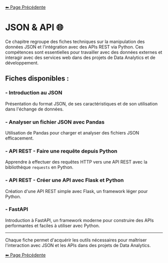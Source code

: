 [⬅ Page Précédente](../../README.md)

# JSON & API 🌐

Ce chapitre regroupe des fiches techniques sur la manipulation des données JSON et l'intégration avec des APIs REST via Python. Ces compétences sont essentielles pour travailler avec des données externes et interagir avec des services web dans des projets de Data Analytics et de développement.

## Fiches disponibles :

### - **Introduction au JSON**
Présentation du format JSON, de ses caractéristiques et de son utilisation dans l'échange de données.

### - **Analyser un fichier JSON avec Pandas**
Utilisation de Pandas pour charger et analyser des fichiers JSON efficacement.

### - **API REST - Faire une requête depuis Python**
Apprendre à effectuer des requêtes HTTP vers une API REST avec la bibliothèque `requests` en Python.

### - **API REST - Créer une API avec Flask et Python**
Création d'une API REST simple avec Flask, un framework léger pour Python.

### - **FastAPI**
Introduction à FastAPI, un framework moderne pour construire des APIs performantes et faciles à utiliser avec Python.

---

Chaque fiche permet d'acquérir les outils nécessaires pour maîtriser l'interaction avec JSON et les APIs dans des projets de Data Analytics.

[⬅ Page Précédente](../../README.md)

